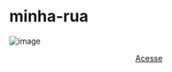 # minha-rua

![image](https://user-images.githubusercontent.com/88943961/160241911-26c23ced-0f71-43f2-b59d-d3b9373bd599.png)

<p align=center>
<a href="https://alchemist-developer.github.io/cep-minha-rua-api/">Acesse<a>
</p>
